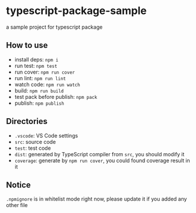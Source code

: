 # typescript-package-sample
a sample project for typescript package

## How to use
- install deps: `npm i`
- run test: `npm test`
- run cover: `npm run cover`
- run lint: `npm run lint`
- watch code: `npm run watch`
- build: `npm run build`
- test pack before publish: `npm pack`
- publish: `npm publish`

## Directories
- `.vscode`: VS Code settings
- `src`: source code
- `test`: test code
- `dist`: generated by TypeScript compiler from `src`, you should modify it
- `coverage`: generate by `npm run cover`, you could found coverage result in it

## Notice
`.npmignore` is in whitelist mode right now, please update it if you added any other file
